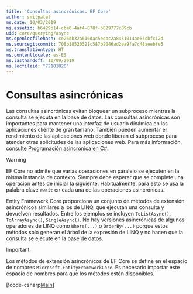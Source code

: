 ```yaml
---
title: 'Consultas asincrónicas: EF Core'
author: smitpatel
ms.date: 10/03/2019
ms.assetid: b6429b14-cba0-4af4-878f-b829777c89cb
uid: core/querying/async
ms.openlocfilehash: ce26db32a616dac5edac2a8451014ae63cbfc12d
ms.sourcegitcommit: 708b18520321c587b2046ad2ea9fa7c48aeebfe5
ms.translationtype: HT
ms.contentlocale: es-ES
ms.lasthandoff: 10/09/2019
ms.locfileid: "72181820"
---
```

# <a name="asynchronous-queries"></a>Consultas asincrónicas

Las consultas asincrónicas evitan bloquear un subproceso mientras la consulta se ejecuta en la base de datos. Las consultas asincrónicas son importantes para mantener una interfaz de usuario dinámica en las aplicaciones cliente de gran tamaño. También pueden aumentar el rendimiento de las aplicaciones web donde liberan el subproceso para atender otras solicitudes de las aplicaciones web. Para más información, consulte [Programación asincrónica en C#](/dotnet/csharp/async).

> [!WARNING]  
> EF Core no admite que varias operaciones en paralelo se ejecuten en la misma instancia de contexto. Siempre debe esperar que se complete una operación antes de iniciar la siguiente. Habitualmente, para esto se usa la palabra clave `await` en cada una de las operaciones asincrónicas.

Entity Framework Core proporciona un conjunto de métodos de extensión asincrónicos similares a los de LINQ, que ejecutan una consulta y devuelven resultados. Entre los ejemplos se incluyen `ToListAsync()`, `ToArrayAsync()`, `SingleAsync()`. No hay versiones asincrónicas de algunos operadores de LINQ como `Where(...)` o `OrderBy(...)` porque estos métodos solo generan el árbol de la expresión de LINQ y no hacen que la consulta se ejecute en la base de datos.

> [!IMPORTANT]  
> Los métodos de extensión asincrónicos de EF Core se define en el espacio de nombres `Microsoft.EntityFrameworkCore`. Es necesario importar este espacio de nombres para que los métodos estén disponibles.

[!code-csharp[Main](../../../samples/core/Querying/Async/Sample.cs#ToListAsync)]

